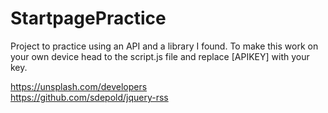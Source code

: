 # StartpagePractice

Project to practice using an API and a library I found. To make this work on your own device head to the script.js file and replace [APIKEY] with your key.

https://unsplash.com/developers <br />
https://github.com/sdepold/jquery-rss
